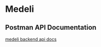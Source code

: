# Medeli


## Postman API Documentation
[medeli backend api docs](https://guglex.postman.co/workspace/Team-Workspace~612614aa-b160-4228-84e0-679db7b5e36c/api/c7454719-05fe-47b8-99fd-a22024fcaf93)
